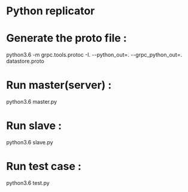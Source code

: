 # Python replicator

# Generate the proto file :

  python3.6 -m grpc.tools.protoc -I. --python_out=. --grpc_python_out=. datastore.proto

# Run master(server) :

  python3.6 master.py

# Run slave :

  python3.6 slave.py

# Run test case : 

  python3.6 test.py
